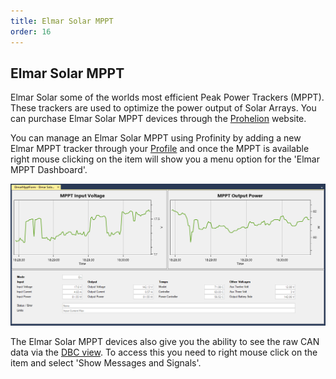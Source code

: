 ```yaml
---
title: Elmar Solar MPPT
order: 16
---
```


## Elmar Solar MPPT

Elmar Solar some of the worlds most efficient Peak Power Trackers (MPPT).  These trackers are used to optimize the power output of Solar Arrays.  You can purchase Elmar Solar MPPT devices through the [Prohelion](https://www.prohelion.com) website.

You can manage an Elmar Solar MPPT using Profinity by adding a new Elmar MPPT tracker through your [Profile](10_Profiles.md) and once the MPPT is available right mouse clicking on the item will show you a menu option for the 'Elmar MPPT Dashboard'.

![Elmar Solar MPPT](images/elmar_mppt.png)

The Elmar Solar MPPT devices also give you the ability to see the raw CAN data via the [DBC view](70_CAN_Bus_DBC.md).  To access this you need to right mouse click on the item and select 'Show Messages and Signals'.